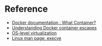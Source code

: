 

# Reference
- [Docker documentation : What Container?](https://www.docker.com/resources/what-container)
- [Understanding Docker container escapes](https://blog.trailofbits.com/2019/07/19/understanding-docker-container-escapes/)
- [OS-level virtualization](https://en.wikipedia.org/wiki/OS-level_virtualization)
- [Linux man page: execve](https://man7.org/linux/man-pages/man2/execve.2.html)